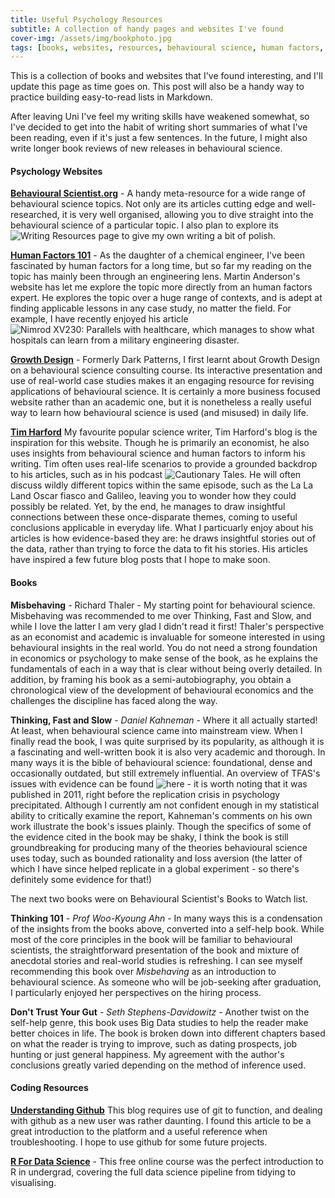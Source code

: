 ```yaml
--- 
title: Useful Psychology Resources
subtitle: A collection of handy pages and websites I've found 
cover-img: /assets/img/bookphoto.jpg
tags: [books, websites, resources, behavioural science, human factors, R]
---
```


This is a collection of books and websites that I've found interesting, and I'll update this page as time goes on. This post will also be a handy way to practice building easy-to-read lists in Markdown. 

After leaving Uni I've feel my writing skills have weakened somewhat, so I've decided to get into the habit of writing short summaries of what I've been reading, even if it's just a few sentences. In the future, I might also write longer book reviews of new releases in behavioural science.


#### Psychology Websites
**[Behavioural Scientist.org](https://behavioralscientist.org/)** - A handy meta-resource for a wide range of behavioural science topics. Not only are its articles cutting edge and well-researched, it is very well organised, allowing you to dive straight into the behavioural science of a particular topic. I also plan to explore its ![Writing Resources](https://behavioralscientist.org/writing-resources/) page to give my own writing a bit of polish.

**[Human Factors 101](https://humanfactors101.com/)** - As the daughter of a chemical engineer, I've been fascinated by human factors for a long time, but so far my reading on the topic has mainly been through an engineering lens. Martin Anderson's website has let me explore the topic more directly from an human factors expert. He explores the topic over a huge range of contexts, and is adept at finding applicable lessons in any case study, no matter the field. For example, I have recently enjoyed his article ![Nimrod XV230: Parallels with healthcare](https://humanfactors101.com/2016/07/24/nimrod-healthcare/), which manages to show what hospitals can learn from a military engineering disaster. 

**[Growth Design](https://growth.design/)** - Formerly Dark Patterns, I first learnt about Growth Design on a behavioural science consulting course. Its interactive presentation and use of real-world case studies makes it an engaging resource for revising applications of behavioural science. It is certainly a more business focused website rather than an academic one, but it is nonetheless a really useful way to learn how behavioural science is used (and misused) in daily life.

**[Tim Harford](https://timharford.com/article/)** My favourite popular science writer, Tim Harford's blog is the inspiration for this website. Though he is primarily an economist, he also uses insights from behavioural science and human factors to inform his writing. Tim often uses real-life scenarios to provide a grounded backdrop to his articles, such as in his podcast ![Cautionary Tales](https://open.spotify.com/show/2yPlb6ynbhTJbziSIcykQd). He will often discuss wildly different topics within the same episode, such as the La La Land Oscar fiasco and Galileo, leaving you to wonder how they could possibly be related. Yet, by the end, he manages to draw insightful connections between these once-disparate themes, coming to useful conclusions applicable in everyday life. What I particuarly enjoy about his articles is how evidence-based they are: he draws insightful stories out of the data, rather than trying to force the data to fit his stories. His articles have inspired a few future blog posts that I hope to make soon.

#### Books 

**Misbehaving** - Richard Thaler - My starting point for behavioural science. Misbehaving was recommended to me over Thinking, Fast and Slow, and while I love the latter I am very glad I didn't read it first! Thaler's perspective as an economist and academic is invaluable for someone interested in using behavioural insights in the real world. You do not need a strong foundation in economics or psychology to make sense of the book, as he explains the fundamentals of each in a way that is clear without being overly detailed. In addition, by framing his book as a semi-autobiography, you obtain a chronological view of the development of behavioural economics and the challenges the discipline has faced along the way. 

**Thinking, Fast and Slow** - *Daniel Kahneman* - Where it all actually started! At least, when behavioural science came into mainstream view. When I finally read the book, I was quite surprised by its popularity, as although it is a fascinating and well-written book it is also very academic and thorough. In many ways it is the bible of behavioural science: foundational, dense and occasionally outdated, but still extremely influential. An overview of TFAS's issues with evidence can be found ![here](https://retractionwatch.com/2017/02/20/placed-much-faith-underpowered-studies-nobel-prize-winner-admits-mistakes/) - it is worth noting that it was published in 2011, right before the replication crisis in psychology precipitated. Although I currently am not confident enough in my statistical ability to critically examine the report, Kahneman's comments on his own work illustrate the book's issues plainly. 
Though the specifics of some of the evidence cited in the book may be shaky, I think the book is still groundbreaking for producing many of the theories behavioural science uses today, such as bounded rationality and loss aversion (the latter of which I have since helped replicate in a global experiment - so there's definitely some evidence for that!)

The next two books were on Behavioural Scientist's Books to Watch list. 

**Thinking 101** - *Prof Woo-Kyoung Ahn* - In many ways this is a condensation of the insights from the books above, converted into a self-help book. While most of the core principles in the book will be familiar to behavioural scientists, the straightforward presentation of the book and mixture of anecdotal stories and real-world studies is refreshing. I can see myself recommending this book over *Misbehaving* as an introduction to behavioural science.  As someone who will be job-seeking after graduation, I particularly enjoyed her perspectives on the hiring process.

**Don't Trust Your Gut** - *Seth Stephens-Davidowitz* - Another twist on the self-help genre, this book uses Big Data studies to help the reader make better choices in life. The book is broken down into different chapters based on what the reader is trying to improve, such as dating prospects, job hunting or just general happiness. My agreement with the author's conclusions greatly varied depending on the method of inference used.

#### Coding Resources

**[Understanding Github](https://readwrite.com/understanding-github-a-journey-for-beginners-part-1/)** This blog requires use of git to function, and dealing with github as a new user was rather daunting. I found this article to be a great introduction to the platform and a useful reference when troubleshooting. I hope to use github for some future projects.

**[R For Data Science](https://r4ds.had.co.nz/)** - This free online course was the perfect introduction to R in undergrad, covering the full data science pipeline from tidying to visualising. 


